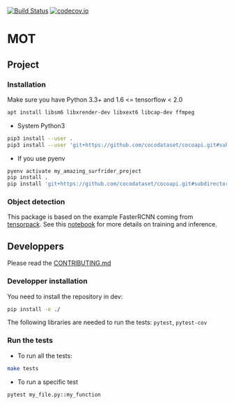 [![Build Status](https://travis-ci.com/surfriderfoundationeurope/mot.svg?branch=master)](https://travis-ci.com/surfriderfoundationeurope/mot)
[![codecov.io](https://codecov.io/gh/surfriderfoundationeurope/mot/coverage.svg?branch=master)](https://codecov.io/gh/surfriderfoundationeurope/mot/?branch=master)

# MOT

## Project

### Installation

Make sure you have Python 3.3+ and  1.6 <= tensorflow < 2.0

```bash
apt install libsm6 libxrender-dev libxext6 libcap-dev ffmpeg
```


* System Python3

```bash
pip3 install --user .
pip3 install --user 'git+https://github.com/cocodataset/cocoapi.git#subdirectory=PythonAPI'

```

* If you use pyenv

```bash
pyenv activate my_amazing_surfrider_project
pip install .
pip install 'git+https://github.com/cocodataset/cocoapi.git#subdirectory=PythonAPI'
```

### Object detection

This package is based on the example FasterRCNN coming from [tensorpack](https://github.com/tensorpack/tensorpack). See this [notebook](https://colab.research.google.com/github/surfriderfoundationeurope/mot/blob/master/notebooks/object_detection_training_and_inference.ipynb) for more details on training and inference.

## Developpers

Please read the [CONTRIBUTING.md](./CONTRIBUTING.md)

### Developper installation

You need to install the repository in dev:

```bash
pip install -e ./
```

The following libraries are needed to run the tests: `pytest`, `pytest-cov`


### Run the tests

* To run all the tests:

```bash
make tests
```

* To run a specific test

```bash
pytest my_file.py::my_function
```
